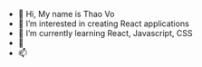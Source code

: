 - 👋 Hi, My name is Thao Vo
- 👀 I’m interested in creating React applications 
- 🌱 I’m currently learning React, Javascript, CSS
- 💞️
- 📫

<!---
thaovo0720/thaovo0720 is a ✨ special ✨ repository because its `README.md` (this file) appears on your GitHub profile.
You can click the Preview link to take a look at your changes.
--->
